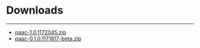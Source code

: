# Downloads

---
- [paac-1.0.1172045.zip](https://raw.githubusercontent.com/UrbanCode/IBM-UCD-PLUGINS/main/files/PAAC/paac-1.0.1172045.zip)
- [paac-0.1.0.1171817-beta.zip](https://raw.githubusercontent.com/UrbanCode/IBM-UCD-PLUGINS/main/files/PAAC/paac-0.1.0.1171817-beta.zip)



